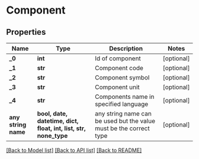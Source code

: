 # Component


## Properties
Name | Type | Description | Notes
------------ | ------------- | ------------- | -------------
**_0** | **int** | Id of component | [optional] 
**_1** | **str** | Component code | [optional] 
**_2** | **str** | Component symbol | [optional] 
**_3** | **str** | Component unit | [optional] 
**_4** | **str** | Components name in specified language | [optional] 
**any string name** | **bool, date, datetime, dict, float, int, list, str, none_type** | any string name can be used but the value must be the correct type | [optional]

[[Back to Model list]](../README.md#documentation-for-models) [[Back to API list]](../README.md#documentation-for-api-endpoints) [[Back to README]](../README.md)


